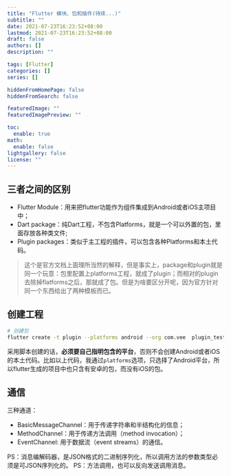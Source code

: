 ```yaml
---
title: "Flutter 模块、包和插件(待续...)"
subtitle: ""
date: 2021-07-23T16:23:52+08:00
lastmod: 2021-07-23T16:23:52+08:00
draft: false
authors: []
description: ""

tags: [Flutter]
categories: []
series: []

hiddenFromHomePage: false
hiddenFromSearch: false

featuredImage: ""
featuredImagePreview: ""

toc:
  enable: true
math:
  enable: false
lightgallery: false
license: ""
---
```


<!--more-->

## 三者之间的区别

- Flutter Module：用来把flutter功能作为组件集成到Android或者iOS主项目中；
- Dart package：纯Dart工程，不包含Platforms，就是一个可以外置的包，里面存放各种类文件;
- Plugin packages：类似于主工程的插件，可以包含各种Platforms和本土代码。

>这个是官方文档上面理所当然的解释，但是事实上，package和plugin就是同一个玩意：包里配置上platforms工程，就成了plugin；而相对的plugin去除掉flatforms之后，那就成了包。但是为啥要区分开呢，因为官方针对同一个东西给出了两种模板而已。

## 创建工程

```sh
# 创建包
flutter create -t plugin --platforms android --org com.vee  plugin_test
```

采用脚本创建的话，**必须要自己指明包含的平台**，否则不会创建Android或者iOS的本土代码。比如以上代码，我通过`platforms`选项，只选择了Android平台，所以flutter生成的项目中也只含有安卓的包，而没有iOS的包。

## 通信

三种通道：
  - BasicMessageChannel：用于传递字符串和半结构化的信息；
  - MethodChannel：用于传递方法调用（method invocation）；
  - EventChannel: 用于数据流（event streams）的通信。

PS：消息编解码器，是JSON格式的二进制序列化，所以调用方法的参数类型必须是可JSON序列化的。 PS：方法调用，也可以反向发送调用消息。